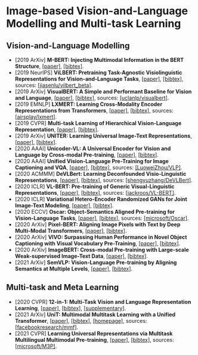 # Image-based Vision-and-Language Modelling and Multi-task Learning

## Vision-and-Language Modelling
- [2019 ArXiv] **M-BERT: Injecting Multimodal Information in the BERT Structure**, [[paper]](https://arxiv.org/pdf/1908.05787.pdf), [[bibtex]](/Bibtex/M-BERT%20-%20Injecting%20Multimodal%20Information%20in%20the%20BERT%20Structure.bib).
- [2019 NeurIPS] **ViLBERT: Pretraining Task-Agnostic Visiolinguistic Representations for Vision-and-Language Tasks**, [[paper]](https://papers.nips.cc/paper/8297-vilbert-pretraining-task-agnostic-visiolinguistic-representations-for-vision-and-language-tasks.pdf), [[bibtex]](/Bibtex/ViLBERT%20-%20Pretraining%20Task-Agnostic%20Visiolinguistic%20Representations%20for%20Vision-and-Language%20Tasks.bib), sources: [[jiasenlu/vilbert_beta]](https://github.com/jiasenlu/vilbert_beta).
- [2019 ArXiv] **VisualBERT: A Simple and Performant Baseline for Vision and Language**, [[paper]](https://arxiv.org/pdf/1908.03557.pdf), [[bibtex]](/Bibtex/VisualBERT%20-%20A%20Simple%20and%20Performant%20Baseline%20for%20Vision%20and%20Language.bib), sources: [[uclanlp/visualbert]](https://github.com/uclanlp/visualbert).
- [2019 EMNLP] **LXMERT: Learning Cross-Modality Encoder Representations from Transformers**, [[paper]](https://www.aclweb.org/anthology/D19-1514.pdf), [[bibtex]](/Bibtex/LXMERT%20-%20Learning%20Cross-Modality%20Encoder%20Representations%20from%20Transformers.bib), sources: [[airsplay/lxmert]](https://github.com/airsplay/lxmert).
- [2019 CVPR] **Multi-task Learning of Hierarchical Vision-Language Representation**, [[paper]](http://openaccess.thecvf.com/content_CVPR_2019/papers/Nguyen_Multi-Task_Learning_of_Hierarchical_Vision-Language_Representation_CVPR_2019_paper.pdf), [[bibtex]](/Bibtex/Multi-task%20Learning%20of%20Hierarchical%20Vision-Language%20Representation.bib).
- [2019 ArXiv] **UNITER: Learning Universal Image-Text Representations**, [[paper]](https://arxiv.org/pdf/1909.11740.pdf), [[bibtex]](/Bibtex/UNITER%20-%20Learning%20Universal%20Image-Text%20Representations.bib).
- [2020 AAAI] **Unicoder-VL: A Universal Encoder for Vision and Language by Cross-modal Pre-training**, [[paper]](https://arxiv.org/pdf/1908.06066.pdf), [[bibtex]](/Bibtex/Unicoder-VL%20-%20A%20Universal%20Encoder%20for%20Vision%20and%20Language%20by%20Cross-modal%20Pre-training.bib).
- [2020 AAAI] **Unified Vision-Language Pre-Training for Image Captioning and VQA**, [[paper]](https://arxiv.org/pdf/1909.11059.pdf), [[bibtex]](/Bibtex/Unified%20Vision-Language%20Pre-Training%20for%20Image%20Captioning%20and%20VQA.bib), sources: [[LuoweiZhou/VLP]](https://github.com/LuoweiZhou/VLP).
- [2020 ACMMM] **DeVLBert: Learning Deconfounded Visio-Linguistic Representations**, [[paper]](https://dl.acm.org/doi/pdf/10.1145/3394171.3413518?casa_token=wZJMxpJMxL4AAAAA%3AiXxJxr738Q2fOVO98Dx7w3vAbNrV8LYNutNa6XfIXrir6TX9x0Hms_pguGcF4fn8l-oNAsl_tlBl), [[bibtex]](/Bibtex/DeVLBert%20-%20Learning%20Deconfounded%20Visio-Linguistic%20Representations.bib), sources: [[shengyuzhang/DeVLBert]](https://github.com/shengyuzhang/DeVLBert).
- [2020 ICLR] **VL-BERT: Pre-training of Generic Visual-Linguistic Representations**, [[paper]](https://openreview.net/pdf?id=SygXPaEYvH), [[bibtex]](/Bibtex/VL-BERT%20-%20Pre-training%20of%20Generic%20Visual-Linguistic%20Representations.bib), sources: [[jackroos/VL-BERT]](https://github.com/jackroos/VL-BERT).
- [2020 ICLR] **Variational Hetero-Encoder Randomized GANs for Joint Image-Text Modeling**, [[paper]](https://openreview.net/pdf?id=H1x5wRVtvS), [[bibtex]](/Bibtex/Variational%20Hetero-Encoder%20Randomized%20GANs%20for%20Joint%20Image-Text%20Modeling.bib).
- [2020 ECCV] **Oscar: Object-Semantics Aligned Pre-training for Vision-Language Tasks**, [[paper]](https://www.ecva.net/papers/eccv_2020/papers_ECCV/papers/123750120.pdf), [[bibtex]](/Bibtex/Oscar.bib), sources: [[microsoft/Oscar]](https://github.com/microsoft/Oscar).
- [2020 ArXiv] **Pixel-BERT: Aligning Image Pixels with Text by Deep Multi-Modal Transformers**, [[paper]](https://arxiv.org/pdf/2004.00849.pdf), [[bibtex]](/Bibtex/Pixel-BERT.bib).
- [2020 ArXiv] **VIVO: Surpassing Human Performance in Novel Object Captioning with Visual Vocabulary Pre-Training**, [[paper]](https://arxiv.org/pdf/2009.13682.pdf), [[bibtex]](/Bibtex/VIVO.bib).
- [2020 ArXiv] **ImageBERT: Cross-modal Pre-training with Large-scale Weak-supervised Image-Text Data**, [[paper]](https://arxiv.org/pdf/2001.07966.pdf), [[bibtex]](/Bibtex/ImageBERT%20-%20Cross-modal%20Pre-training%20with%20Large-scale%20Weak-supervised%20Image-Text%20Data.bib).
- [2021 ArXiv] **SemVLP: Vision-Language Pre-training by Aligning Semantics at Multiple Levels**, [[paper]](https://arxiv.org/pdf/2103.07829.pdf), [[bibtex]](/Bibtex/SemVLP%20-%20Vision-Language%20Pre-training%20by%20Aligning%20Semantics%20at%20Multiple%20Levels.bib).

## Multi-task and Meta Learning
- [2020 CVPR] **12-in-1: Multi-Task Vision and Language Representation Learning**, [[paper]](https://openaccess.thecvf.com/content_CVPR_2020/papers/Lu_12-in-1_Multi-Task_Vision_and_Language_Representation_Learning_CVPR_2020_paper.pdf), [[bibtex]](/Bibtex/12-in-1%20-%20Multi-Task%20Vision%20and%20Language%20Representation%20Learning.bib), [[supplementary]](https://openaccess.thecvf.com/content_CVPR_2020/supplemental/Lu_12-in-1_Multi-Task_Vision_CVPR_2020_supplemental.pdf).
- [2021 ArXiv] **UniT: Multimodal Multitask Learning with a Unified Transformer**, [[paper]](https://arxiv.org/pdf/2102.10772.pdf), [[bibtex]](/Bibtex/UniT%20-%20Multimodal%20Multitask%20Learning%20with%20a%20Unified%20Transformer.bib), [[homepage]](https://mmf.sh), sources: [[facebookresearch/mmf]](https://github.com/facebookresearch/mmf).
- [2021 CVPR] **Learning Universal Representations via Multitask Multilingual Multimodal Pre-training**, [[paper]](https://arxiv.org/pdf/2006.02635.pdf), [[bibtex]](/Bibtex/Learning%20Universal%20Representations%20via%20Multitask%20Multilingual%20Multimodal%20Pre-training.bib), sources: [[microsoft/M3P]](https://github.com/microsoft/M3P).